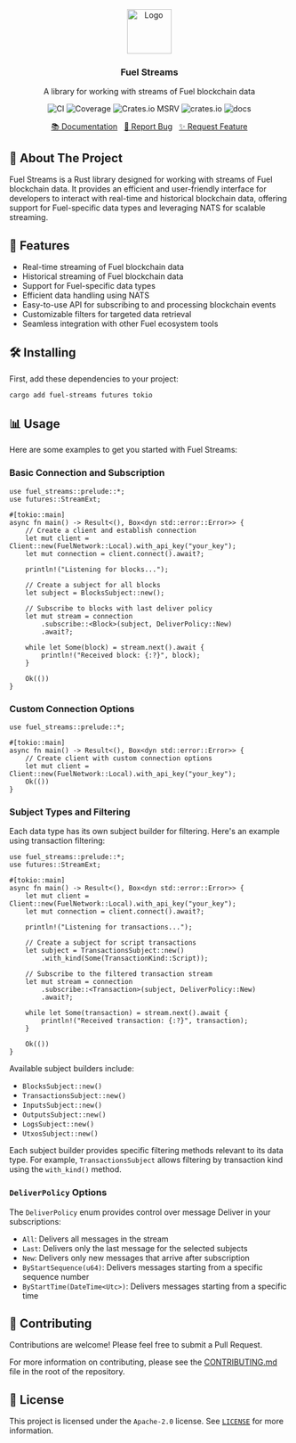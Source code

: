 <div align="center">
    <a href="https://github.com/fuellabs/data-systems">
        <img src="https://fuellabs.notion.site/image/https%3A%2F%2Fprod-files-secure.s3.us-west-2.amazonaws.com%2F9ff3607d-8974-46e8-8373-e2c96344d6ff%2F81a0a0d9-f3c7-4ccb-8af5-40ca8a4140f9%2FFUEL_Symbol_Circle_Green_RGB.png?table=block&id=cb8fc88a-4fc3-4f28-a974-9c318a65a2c6&spaceId=9ff3607d-8974-46e8-8373-e2c96344d6ff&width=2000&userId=&cache=v2" alt="Logo" width="80" height="80">
    </a>
    <h3 align="center">Fuel Streams</h3>
    <p align="center">
        A library for working with streams of Fuel blockchain data
    </p>
    <p align="center">
        <a href="https://github.com/FuelLabs/data-systems/actions/workflows/ci.yaml" style="text-decoration: none;">
            <img src="https://github.com/FuelLabs/data-systems/actions/workflows/ci.yaml/badge.svg?branch=main" alt="CI">
        </a>
        <a href="https://codecov.io/gh/FuelLabs/data-systems" style="text-decoration: none;">
            <img src="https://codecov.io/gh/FuelLabs/data-systems/graph/badge.svg?token=1zna00scwj" alt="Coverage">
        </a>
        <a href="https://crates.io/crates/fuel-streams" style="text-decoration: none;">
            <img alt="Crates.io MSRV" src="https://img.shields.io/crates/msrv/fuel-streams">
        </a>
        <a href="https://crates.io/crates/fuel-streams" style="text-decoration: none;">
            <img src="https://img.shields.io/crates/v/fuel-streams?label=latest" alt="crates.io">
        </a>
        <a href="https://docs.rs/fuel-streams/" style="text-decoration: none;">
            <img src="https://docs.rs/fuel-streams/badge.svg" alt="docs">
        </a>
    </p>
    <p align="center">
        <a href="https://docs.rs/fuel-streams">📚 Documentation</a>
        <span>&nbsp;</span>
        <a href="https://github.com/fuellabs/data-systems/issues/new?labels=bug&template=bug-report---.md">🐛 Report Bug</a>
        <span>&nbsp;</span>
        <a href="https://github.com/fuellabs/data-systems/issues/new?labels=enhancement&template=feature-request---.md">✨ Request Feature</a>
    </p>
</div>

## 📝 About The Project

Fuel Streams is a Rust library designed for working with streams of Fuel blockchain data. It provides an efficient and user-friendly interface for developers to interact with real-time and historical blockchain data, offering support for Fuel-specific data types and leveraging NATS for scalable streaming.

## 🚀 Features

- Real-time streaming of Fuel blockchain data
- Historical streaming of Fuel blockchain data
- Support for Fuel-specific data types
- Efficient data handling using NATS
- Easy-to-use API for subscribing to and processing blockchain events
- Customizable filters for targeted data retrieval
- Seamless integration with other Fuel ecosystem tools

## 🛠️ Installing

First, add these dependencies to your project:

```sh
cargo add fuel-streams futures tokio
```

## 📊 Usage

Here are some examples to get you started with Fuel Streams:

### Basic Connection and Subscription

```rust,no_run
use fuel_streams::prelude::*;
use futures::StreamExt;

#[tokio::main]
async fn main() -> Result<(), Box<dyn std::error::Error>> {
    // Create a client and establish connection
    let mut client = Client::new(FuelNetwork::Local).with_api_key("your_key");
    let mut connection = client.connect().await?;

    println!("Listening for blocks...");

    // Create a subject for all blocks
    let subject = BlocksSubject::new();

    // Subscribe to blocks with last deliver policy
    let mut stream = connection
        .subscribe::<Block>(subject, DeliverPolicy::New)
        .await?;

    while let Some(block) = stream.next().await {
        println!("Received block: {:?}", block);
    }

    Ok(())
}
```

### Custom Connection Options

```rust,no_run
use fuel_streams::prelude::*;

#[tokio::main]
async fn main() -> Result<(), Box<dyn std::error::Error>> {
    // Create client with custom connection options
    let mut client = Client::new(FuelNetwork::Local).with_api_key("your_key");
    Ok(())
}
```

### Subject Types and Filtering

Each data type has its own subject builder for filtering. Here's an example using transaction filtering:

```rust,no_run
use fuel_streams::prelude::*;
use futures::StreamExt;

#[tokio::main]
async fn main() -> Result<(), Box<dyn std::error::Error>> {
    let mut client = Client::new(FuelNetwork::Local).with_api_key("your_key");
    let mut connection = client.connect().await?;

    println!("Listening for transactions...");

    // Create a subject for script transactions
    let subject = TransactionsSubject::new()
        .with_kind(Some(TransactionKind::Script));

    // Subscribe to the filtered transaction stream
    let mut stream = connection
        .subscribe::<Transaction>(subject, DeliverPolicy::New)
        .await?;

    while let Some(transaction) = stream.next().await {
        println!("Received transaction: {:?}", transaction);
    }

    Ok(())
}
```

Available subject builders include:

- `BlocksSubject::new()`
- `TransactionsSubject::new()`
- `InputsSubject::new()`
- `OutputsSubject::new()`
- `LogsSubject::new()`
- `UtxosSubject::new()`

Each subject builder provides specific filtering methods relevant to its data type. For example, `TransactionsSubject` allows filtering by transaction kind using the `with_kind()` method.

### `DeliverPolicy` Options

The `DeliverPolicy` enum provides control over message Deliver in your subscriptions:

- `All`: Delivers all messages in the stream
- `Last`: Delivers only the last message for the selected subjects
- `New`: Delivers only new messages that arrive after subscription
- `ByStartSequence(u64)`: Delivers messages starting from a specific sequence number
- `ByStartTime(DateTime<Utc>)`: Delivers messages starting from a specific time

## 🤝 Contributing

Contributions are welcome! Please feel free to submit a Pull Request.

For more information on contributing, please see the [CONTRIBUTING.md](../../CONTRIBUTING.md) file in the root of the repository.

## 📜 License

This project is licensed under the `Apache-2.0` license. See [`LICENSE`](../../LICENSE) for more information.
